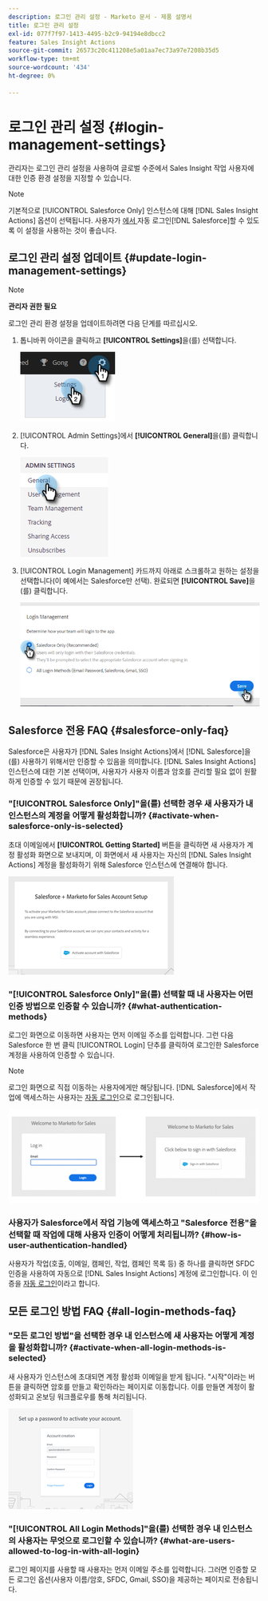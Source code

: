 ```yaml
---
description: 로그인 관리 설정 - Marketo 문서 - 제품 설명서
title: 로그인 관리 설정
exl-id: 077f7f97-1413-4495-b2c9-94194e8dbcc2
feature: Sales Insight Actions
source-git-commit: 26573c20c411208e5a01aa7ec73a97e7208b35d5
workflow-type: tm+mt
source-wordcount: '434'
ht-degree: 0%

---
```


# 로그인 관리 설정 {#login-management-settings}

관리자는 로그인 관리 설정을 사용하여 글로벌 수준에서 Sales Insight 작업 사용자에 대한 인증 환경 설정을 지정할 수 있습니다.

>[!NOTE]
>
>기본적으로 [!UICONTROL Salesforce Only] 인스턴스에 대해 [!DNL Sales Insight Actions] 옵션이 선택됩니다. 사용자가 [에서 ](/help/marketo/product-docs/marketo-sales-insight/actions/admin/auto-login-from-salesforce.md)자동 로그인[!DNL Salesforce]할 수 있도록 이 설정을 사용하는 것이 좋습니다.

## 로그인 관리 설정 업데이트 {#update-login-management-settings}

>[!NOTE]
>
>**관리자 권한 필요**

로그인 관리 환경 설정을 업데이트하려면 다음 단계를 따르십시오.

1. 톱니바퀴 아이콘을 클릭하고 **[!UICONTROL Settings]**&#x200B;을(를) 선택합니다.

   ![](assets/login-management-settings-1.png)

1. [!UICONTROL Admin Settings]에서 **[!UICONTROL General]**&#x200B;을(를) 클릭합니다.

   ![](assets/login-management-settings-2.png)

1. [!UICONTROL Login Management] 카드까지 아래로 스크롤하고 원하는 설정을 선택합니다(이 예에서는 Salesforce만 선택). 완료되면 **[!UICONTROL Save]**&#x200B;을(를) 클릭합니다.

   ![](assets/login-management-settings-3.png)

## Salesforce 전용 FAQ {#salesforce-only-faq}

Salesforce은 사용자가 [!DNL Sales Insight Actions]에서 [!DNL Salesforce]을(를) 사용하기 위해서만 인증할 수 있음을 의미합니다. [!DNL Sales Insight Actions] 인스턴스에 대한 기본 선택이며, 사용자가 사용자 이름과 암호를 관리할 필요 없이 원활하게 인증할 수 있기 때문에 권장됩니다.

### &quot;[!UICONTROL Salesforce Only]&quot;을(를) 선택한 경우 새 사용자가 내 인스턴스의 계정을 어떻게 활성화합니까? {#activate-when-salesforce-only-is-selected}

초대 이메일에서 **[!UICONTROL Getting Started]** 버튼을 클릭하면 새 사용자가 계정 활성화 화면으로 보내지며, 이 화면에서 새 사용자는 자신의 [!DNL Sales Insight Actions] 계정을 활성화하기 위해 Salesforce 인스턴스에 연결해야 합니다.

![](assets/login-management-settings-4.png)

### &quot;[!UICONTROL Salesforce Only]&quot;을(를) 선택할 때 내 사용자는 어떤 인증 방법으로 인증할 수 있습니까? {#what-authentication-methods}

로그인 화면으로 이동하면 사용자는 먼저 이메일 주소를 입력합니다. 그런 다음 Salesforce 한 번 클릭 [!UICONTROL Login] 단추를 클릭하여 로그인한 Salesforce 계정을 사용하여 인증할 수 있습니다.

>[!NOTE]
>
>로그인 화면으로 직접 이동하는 사용자에게만 해당됩니다. [!DNL Salesforce]에서 작업에 액세스하는 사용자는 [자동 로그인](/help/marketo/product-docs/marketo-sales-insight/actions/admin/auto-login-from-salesforce.md)으로 로그인됩니다.

![](assets/login-management-settings-5.png)

### 사용자가 Salesforce에서 작업 기능에 액세스하고 &quot;Salesforce 전용&quot;을 선택할 때 작업에 대해 사용자 인증이 어떻게 처리됩니까? {#how-is-user-authentication-handled}

사용자가 작업(호출, 이메일, 캠페인, 작업, 캠페인 목록 등) 중 하나를 클릭하면 SFDC 인증을 사용하여 자동으로 [!DNL Sales Insight Actions] 계정에 로그인합니다. 이 인증을 [자동 로그인](/help/marketo/product-docs/marketo-sales-insight/actions/admin/auto-login-from-salesforce.md)이라고 합니다.

## 모든 로그인 방법 FAQ {#all-login-methods-faq}

### &quot;모든 로그인 방법&quot;을 선택한 경우 내 인스턴스에 새 사용자는 어떻게 계정을 활성화합니까? {#activate-when-all-login-methods-is-selected}

새 사용자가 인스턴스에 초대되면 계정 활성화 이메일을 받게 됩니다. &quot;시작&quot;이라는 버튼을 클릭하면 암호를 만들고 확인하라는 페이지로 이동합니다. 이를 만들면 계정이 활성화되고 온보딩 워크플로우를 통해 처리됩니다.

![](assets/login-management-settings-6.png)

### &quot;[!UICONTROL All Login Methods]&quot;을(를) 선택한 경우 내 인스턴스의 사용자는 무엇으로 로그인할 수 있습니까? {#what-are-users-allowed-to-log-in-with-all-login}

로그인 페이지를 사용할 때 사용자는 먼저 이메일 주소를 입력합니다. 그러면 인증할 모든 로그인 옵션(사용자 이름/암호, SFDC, Gmail, SSO)을 제공하는 페이지로 전송됩니다.
